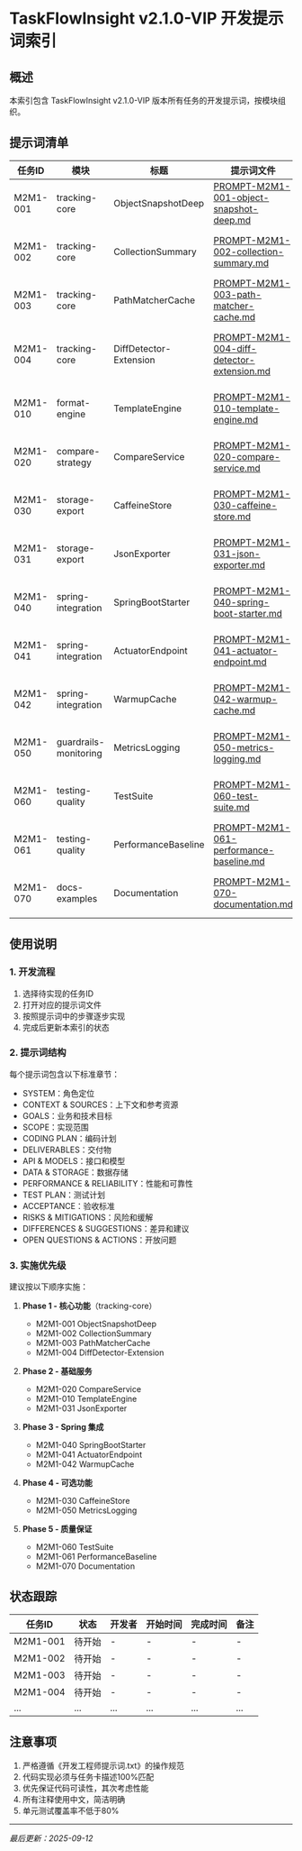 # TaskFlowInsight v2.1.0-VIP 开发提示词索引

## 概述
本索引包含 TaskFlowInsight v2.1.0-VIP 版本所有任务的开发提示词，按模块组织。

## 提示词清单

| 任务ID | 模块 | 标题 | 提示词文件 | 任务卡源文件 | 主要影响包 |
|--------|------|------|------------|-------------|------------|
| M2M1-001 | tracking-core | ObjectSnapshotDeep | [PROMPT-M2M1-001-object-snapshot-deep.md](PROMPT-M2M1-001-object-snapshot-deep.md) | ../../task/v2.1.0-vip/tracking-core/M2M1-001-ObjectSnapshotDeep.md | com.syy.taskflowinsight.tracking.snapshot |
| M2M1-002 | tracking-core | CollectionSummary | [PROMPT-M2M1-002-collection-summary.md](PROMPT-M2M1-002-collection-summary.md) | ../../task/v2.1.0-vip/tracking-core/M2M1-002-CollectionSummary.md | com.syy.taskflowinsight.tracking.summary |
| M2M1-003 | tracking-core | PathMatcherCache | [PROMPT-M2M1-003-path-matcher-cache.md](PROMPT-M2M1-003-path-matcher-cache.md) | ../../task/v2.1.0-vip/tracking-core/M2M1-003-PathMatcherCache.md | com.syy.taskflowinsight.tracking.path |
| M2M1-004 | tracking-core | DiffDetector-Extension | [PROMPT-M2M1-004-diff-detector-extension.md](PROMPT-M2M1-004-diff-detector-extension.md) | ../../task/v2.1.0-vip/tracking-core/M2M1-004-DiffDetector-Extension.md | com.syy.taskflowinsight.tracking.diff |
| M2M1-010 | format-engine | TemplateEngine | [PROMPT-M2M1-010-template-engine.md](PROMPT-M2M1-010-template-engine.md) | ../../task/v2.1.0-vip/format-engine/M2M1-010-TemplateEngine.md | com.syy.taskflowinsight.format.template |
| M2M1-020 | compare-strategy | CompareService | [PROMPT-M2M1-020-compare-service.md](PROMPT-M2M1-020-compare-service.md) | ../../task/v2.1.0-vip/compare-strategy/M2M1-020-CompareService.md | com.syy.taskflowinsight.tracking.compare |
| M2M1-030 | storage-export | CaffeineStore | [PROMPT-M2M1-030-caffeine-store.md](PROMPT-M2M1-030-caffeine-store.md) | ../../task/v2.1.0-vip/storage-export/M2M1-030-CaffeineStore.md | com.syy.taskflowinsight.storage.caffeine |
| M2M1-031 | storage-export | JsonExporter | [PROMPT-M2M1-031-json-exporter.md](PROMPT-M2M1-031-json-exporter.md) | ../../task/v2.1.0-vip/storage-export/M2M1-031-JsonExporter.md | com.syy.taskflowinsight.exporter.json |
| M2M1-040 | spring-integration | SpringBootStarter | [PROMPT-M2M1-040-spring-boot-starter.md](PROMPT-M2M1-040-spring-boot-starter.md) | ../../task/v2.1.0-vip/spring-integration/M2M1-040-SpringBootStarter.md | com.syy.taskflowinsight.changetracking.spring |
| M2M1-041 | spring-integration | ActuatorEndpoint | [PROMPT-M2M1-041-actuator-endpoint.md](PROMPT-M2M1-041-actuator-endpoint.md) | ../../task/v2.1.0-vip/spring-integration/M2M1-041-ActuatorEndpoint.md | com.syy.taskflowinsight.actuator |
| M2M1-042 | spring-integration | WarmupCache | [PROMPT-M2M1-042-warmup-cache.md](PROMPT-M2M1-042-warmup-cache.md) | ../../task/v2.1.0-vip/spring-integration/M2M1-042-WarmupCache.md | com.syy.taskflowinsight.changetracking.spring |
| M2M1-050 | guardrails-monitoring | MetricsLogging | [PROMPT-M2M1-050-metrics-logging.md](PROMPT-M2M1-050-metrics-logging.md) | ../../task/v2.1.0-vip/guardrails-monitoring/M2M1-050-MetricsLogging.md | com.syy.taskflowinsight.metrics |
| M2M1-060 | testing-quality | TestSuite | [PROMPT-M2M1-060-test-suite.md](PROMPT-M2M1-060-test-suite.md) | ../../task/v2.1.0-vip/testing-quality/M2M1-060-TestSuite.md | com.syy.taskflowinsight.test |
| M2M1-061 | testing-quality | PerformanceBaseline | [PROMPT-M2M1-061-performance-baseline.md](PROMPT-M2M1-061-performance-baseline.md) | ../../task/v2.1.0-vip/testing-quality/M2M1-061-PerformanceBaseline.md | com.syy.taskflowinsight.test.performance |
| M2M1-070 | docs-examples | Documentation | [PROMPT-M2M1-070-documentation.md](PROMPT-M2M1-070-documentation.md) | ../../task/v2.1.0-vip/docs-examples/M2M1-070-Documentation.md | 文档更新 |

## 使用说明

### 1. 开发流程
1. 选择待实现的任务ID
2. 打开对应的提示词文件
3. 按照提示词中的步骤逐步实现
4. 完成后更新本索引的状态

### 2. 提示词结构
每个提示词包含以下标准章节：
- SYSTEM：角色定位
- CONTEXT & SOURCES：上下文和参考资源
- GOALS：业务和技术目标
- SCOPE：实现范围
- CODING PLAN：编码计划
- DELIVERABLES：交付物
- API & MODELS：接口和模型
- DATA & STORAGE：数据存储
- PERFORMANCE & RELIABILITY：性能和可靠性
- TEST PLAN：测试计划
- ACCEPTANCE：验收标准
- RISKS & MITIGATIONS：风险和缓解
- DIFFERENCES & SUGGESTIONS：差异和建议
- OPEN QUESTIONS & ACTIONS：开放问题

### 3. 实施优先级
建议按以下顺序实施：
1. **Phase 1 - 核心功能**（tracking-core）
   - M2M1-001 ObjectSnapshotDeep
   - M2M1-002 CollectionSummary
   - M2M1-003 PathMatcherCache
   - M2M1-004 DiffDetector-Extension

2. **Phase 2 - 基础服务**
   - M2M1-020 CompareService
   - M2M1-010 TemplateEngine
   - M2M1-031 JsonExporter

3. **Phase 3 - Spring 集成**
   - M2M1-040 SpringBootStarter
   - M2M1-041 ActuatorEndpoint
   - M2M1-042 WarmupCache

4. **Phase 4 - 可选功能**
   - M2M1-030 CaffeineStore
   - M2M1-050 MetricsLogging

5. **Phase 5 - 质量保证**
   - M2M1-060 TestSuite
   - M2M1-061 PerformanceBaseline
   - M2M1-070 Documentation

## 状态跟踪

| 任务ID | 状态 | 开发者 | 开始时间 | 完成时间 | 备注 |
|--------|------|--------|---------|---------|------|
| M2M1-001 | 待开始 | - | - | - | - |
| M2M1-002 | 待开始 | - | - | - | - |
| M2M1-003 | 待开始 | - | - | - | - |
| M2M1-004 | 待开始 | - | - | - | - |
| ... | ... | ... | ... | ... | ... |

## 注意事项
1. 严格遵循《开发工程师提示词.txt》的操作规范
2. 代码实现必须与任务卡描述100%匹配
3. 优先保证代码可读性，其次考虑性能
4. 所有注释使用中文，简洁明确
5. 单元测试覆盖率不低于80%

---
*最后更新：2025-09-12*